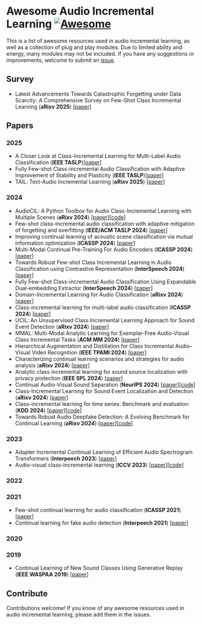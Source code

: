 # Awesome Audio Incremental Learning [![Awesome](https://awesome.re/badge.svg)](https://awesome.re)

This is a list of awesome resources used in audio incremental learning, as well as a collection of plug and play modules. Due to limited ability and energy, many modules may not be included. If you have any suggestions or improvements, welcome to submit an [issue](https://github.com/chessxu/awesome-ffd/issues).


## Survey
<!-- - XXX survey (**XX journal or conference**) [[paper](link)] -->
- Latest Advancements Towards Catastrophic Forgetting under Data Scarcity: A Comprehensive Survey on Few-Shot Class Incremental Learning (**aRixv 2025**) [[paper](https://arxiv.org/pdf/2502.08181)]



## Papers

### 2025
- A Closer Look at Class-Incremental Learning for Multi-Label Audio Classification (**IEEE TASLP**)[[paper](https://ieeexplore.ieee.org/abstract/document/10909318)]
- Fully Few-shot Class-incremental Audio Classification with Adaptive Improvement of Stability and Plasticity (**IEEE TASLP**)[[paper](https://ieeexplore.ieee.org/abstract/document/10833821)]
- TAIL: Text-Audio Incremental Learning (**aRixv 2025**) [[paper](https://arxiv.org/pdf/2503.04258)]

### 2024
<!--  - XXX (**XX**) [[paper](XX)] [[code](XXX)] -->
- AudioCIL: A Python Toolbox for Audio Class-Incremental Learning with Multiple Scenes (**aRixv 2024**) [[paper](https://arxiv.org/abs/2412.11907)][[code](https://github.com/colaudiolab/AudioCIL/tree/main)]
- Few-shot class-incremental audio classification with adaptive mitigation of forgetting and overfitting (**IEEE/ACM TASLP 2024**) [[paper](https://ieeexplore.ieee.org/abstract/document/10494541/)]
- Improving continual learning of acoustic scene classification via mutual information optimization (**ICASSP 2024**) [[paper](https://ieeexplore.ieee.org/abstract/document/10446846/)]
- Multi-Modal Continual Pre-Training For Audio Encoders (**ICASSP 2024**) [[paper](https://ieeexplore.ieee.org/abstract/document/10446424)]
- Towards Robust Few-shot Class Incremental Learning in Audio Classification using Contrastive Representation (**InterSpeech 2024**) [[paper](https://www.isca-archive.org/interspeech_2024/singh24b_interspeech.pdf)]
- Fully Few-shot Class-incremental Audio Classification Using Expandable Dual-embedding Extractor (**InterSpeech 2024**) [[paper](https://www.isca-archive.org/interspeech_2024/si24_interspeech.pdf)]
- Domain-Incremental Learning for Audio Classification (**aRixv 2024**) [[paper](https://arxiv.org/pdf/2412.17424)]
- Class-incremental learning for multi-label audio classification (**ICASSP 2024**) [[paper](https://arxiv.org/pdf/2401.04447)]
- UCIL: An Unsupervised Class Incremental Learning Approach for Sound Event Detection (**aRixv 2024**) [[paper](https://arxiv.org/pdf/2407.03657)]
- MMAL: Multi-Modal Analytic Learning for Exemplar-Free Audio-Visual Class Incremental Tasks (**ACM MM 2024**) [[paper](https://dl.acm.org/doi/abs/10.1145/3664647.3681607)]
- Hierarchical Augmentation and Distillation for Class Incremental Audio-Visual Video Recognition (**IEEE TPAMI 2024**) [[paper](https://ieeexplore.ieee.org/abstract/document/10494541/)] 
- Characterizing continual learning scenarios and strategies for audio analysis (**aRixv 2024**) [[paper](https://arxiv.org/pdf/2407.00465)]
- Analytic class incremental learning for sound source localization with privacy protection (**IEEE SPL 2024**) [[paper](https://ieeexplore.ieee.org/abstract/document/10771830)]
- Continual Audio-Visual Sound Separation (**NeurIPS 2024**) [[paper](https://proceedings.neurips.cc/paper_files/paper/2024/file/8af52d7acc4f0013661d4223d7e12b4c-Paper-Conference.pdf)][[code](https://github.com/weiguoPian/ContAV-Sep_NeurIPS2024)]
- Class-Incremental Learning for Sound Event Localization and Detection (**aRixv 2024**) [[paper](https://arxiv.org/pdf/2411.12830)]
- Class-incremental learning for time series: Benchmark and evaluation (**KDD 2024**) [[paper](https://dl.acm.org/doi/abs/10.1145/3637528.3671581)][[code](https://github.com/zqiao11/TSCIL)]
- Towards Robust Audio Deepfake Detection: A Evolving Benchmark for Continual Learning (**aRixv 2024**) [[paper](https://arxiv.org/pdf/2405.08596)][[code](https://github.com/Cecile-hi/Evolving-FAD-CL-Benchmark.git)]


### 2023
- Adapter Incremental Continual Learning of Efficient Audio Spectrogram Transformers (**Interpeech 2023**) [[paper](https://www.isca-archive.org/interspeech_2023/muthuchamyselvaraj23_interspeech.pdf)]
- Audio-visual class-incremental learning (**ICCV 2023**) [[paper](https://openaccess.thecvf.com/content/ICCV2023/html/Pian_Audio-Visual_Class-Incremental_Learning_ICCV_2023_paper.html)][[code](https://github.com/weiguoPian/)]

### 2022

### 2021
- Few-shot continual learning for audio classification (**ICASSP 2021**) [[paper](https://ieeexplore.ieee.org/abstract/document/9413584)]
- Continual learning for fake audio detection (**Interpeech 2021**) [[paper](https://www.isca-archive.org/interspeech_2021/ma21b_interspeech.pdf)]

### 2020

### 2019
- Continual Learning of New Sound Classes Using Generative Replay (**IEEE WASPAA 2019**) [[paper](https://ieeexplore.ieee.org/document/8937236)]


## Contribute

Contributions welcome! If you know of any awesome resources used in audio incremental learning, please add them in the issues.

